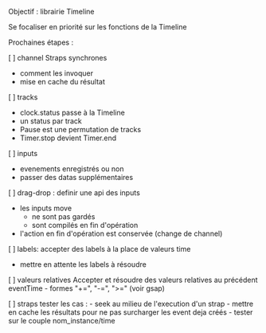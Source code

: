 Objectif : librairie Timeline

Se focaliser en priorité sur les fonctions de la Timeline

Prochaines étapes :

[ ] channel Straps synchrones

- comment les invoquer
- mise en cache du résultat

[ ] tracks

- clock.status passe à la Timeline
- un status par track
- Pause est une permutation de tracks
- Timer.stop devient Timer.end

[ ] inputs

- evenements enregistrés ou non
- passer des datas supplémentaires

[ ] drag-drop : definir une api des inputs

- les inputs move
  - ne sont pas gardés
  - sont compilés en fin d'opération
- l'action en fin d'opération est conservée (change de channel)

[ ] labels: accepter des labels à la place de valeurs time

- mettre en attente les labels à résoudre

[ ] valeurs relatives
Accepter et résoudre des valeurs relatives au précédent eventTime - formes "+=", "-=", ">=" (voir gsap)

[ ] straps tester les cas : - seek au milieu de l'execution d'un strap - mettre en cache les résultats pour ne pas surcharger les event deja créés - tester sur le couple nom_instance/time
